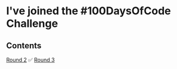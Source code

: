 # I've joined the #100DaysOfCode Challenge

## Contents
<a href="https://github.com/shangguanwang/100-days-of-code/blob/master/round2-log.md">Round 2</a> ✅
<a href="https://github.com/shangguanwang/100-days-of-code/blob/master/round3-log.md">Round 3</a>
